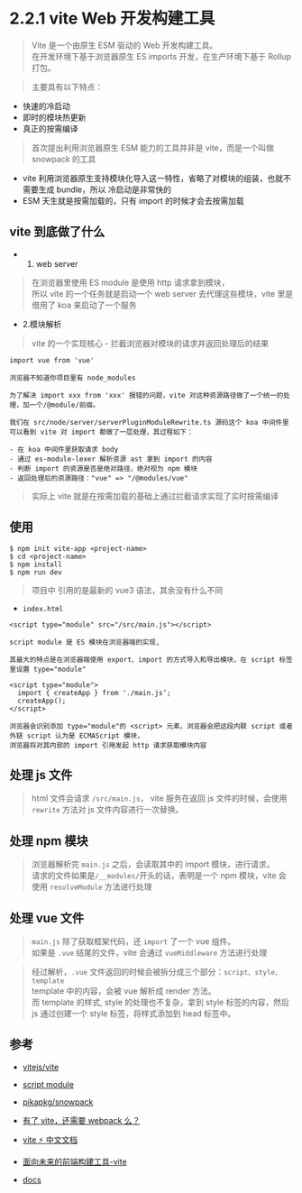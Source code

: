 # 2.2.1 vite Web 开发构建工具

>Vite 是一个由原生 ESM 驱动的 Web 开发构建工具。  
在开发环境下基于浏览器原生 ES imports 开发，在生产环境下基于 Rollup 打包。

>主要具有以下特点：

- 快速的冷启动
- 即时的模块热更新
- 真正的按需编译

>首次提出利用浏览器原生 ESM 能力的工具并非是 vite，而是一个叫做 snowpack 的工具



- vite 利用浏览器原生支持模块化导入这一特性，省略了对模块的组装，也就不需要生成 bundle，所以 冷启动是非常快的
- ESM 天生就是按需加载的，只有 import 的时候才会去按需加载


## vite 到底做了什么

- 1. web server
>在浏览器里使用 ES module 是使用 http 请求拿到模块，  
所以 vite 的一个任务就是启动一个 web server 去代理这些模块，vite 里是借用了 koa 来启动了一个服务

- 2.模块解析
>vite 的一个实现核心 - 拦截浏览器对模块的请求并返回处理后的结果

```
import vue from 'vue'

浏览器不知道你项目里有 node_modules

为了解决 import xxx from 'xxx' 报错的问题，vite 对这种资源路径做了一个统一的处理，加一个/@module/前缀。 

我们在 src/node/server/serverPluginModuleRewrite.ts 源码这个 koa 中间件里可以看到 vite 对 import 都做了一层处理，其过程如下：

- 在 koa 中间件里获取请求 body
- 通过 es-module-lexer 解析资源 ast 拿到 import 的内容
- 判断 import 的资源是否是绝对路径，绝对视为 npm 模块
- 返回处理后的资源路径："vue" => "/@modules/vue"

```

>实际上 vite 就是在按需加载的基础上通过拦截请求实现了实时按需编译


## 使用

```
$ npm init vite-app <project-name>
$ cd <project-name>
$ npm install
$ npm run dev
```
> 项目中 引用的是最新的 vue3 语法，其余没有什么不同

- `index.html`

```
<script type="module" src="/src/main.js"></script>

script module 是 ES 模块在浏览器端的实现,

其最大的特点是在浏览器端使用 export、import 的方式导入和导出模块，在 script 标签里设置 type="module"

<script type="module">
  import { createApp } from './main.js‘;
  createApp();
</script>

浏览器会识别添加 type="module"的 <script> 元素，浏览器会把这段内联 script 或者外链 script 认为是 ECMAScript 模块，
浏览器将对其内部的 import 引用发起 http 请求获取模块内容
```

## 处理 js 文件

>html 文件会请求 `/src/main.js`， vite 服务在返回 js 文件的时候，会使用 `rewrite` 方法对 js 文件内容进行一次替换。

## 处理 npm 模块

>浏览器解析完 `main.js` 之后，会读取其中的 import 模块，进行请求。  
请求的文件如果是` /__modules/ `开头的话，表明是一个 npm 模块，vite 会使用 `resolveModule` 方法进行处理

## 处理 vue 文件

>`main.js` 除了获取框架代码，还 `import` 了一个 vue 组件。  
如果是 `.vue` 结尾的文件，vite 会通过 `vueMiddleware` 方法进行处理

>经过解析，`.vue` 文件返回的时候会被拆分成三个部分：`script、style、template`  
template 中的内容，会被 vue 解析成 render 方法。  
而 template 的样式, style 的处理也不复杂，拿到 style 标签的内容，然后 js 通过创建一个 style 标签，将样式添加到 head 标签中。

## 参考
- [vitejs/vite](https://github.com/vitejs/vite)

- [script module](https://caniuse.com/?search=script%20module)

- [pikapkg/snowpack](https://github.com/pikapkg/snowpack)

- [有了 vite，还需要 webpack 么？](https://zhuanlan.zhihu.com/p/150083887?from_voters_page=true)

- [vite ⚡ 中文文档](https://vite-design.surge.sh/guide/)
- [面向未来的前端构建工具-vite](https://juejin.im/post/6869915676501835783#heading-7)
- [docs](https://cn.vitejs.dev/)
